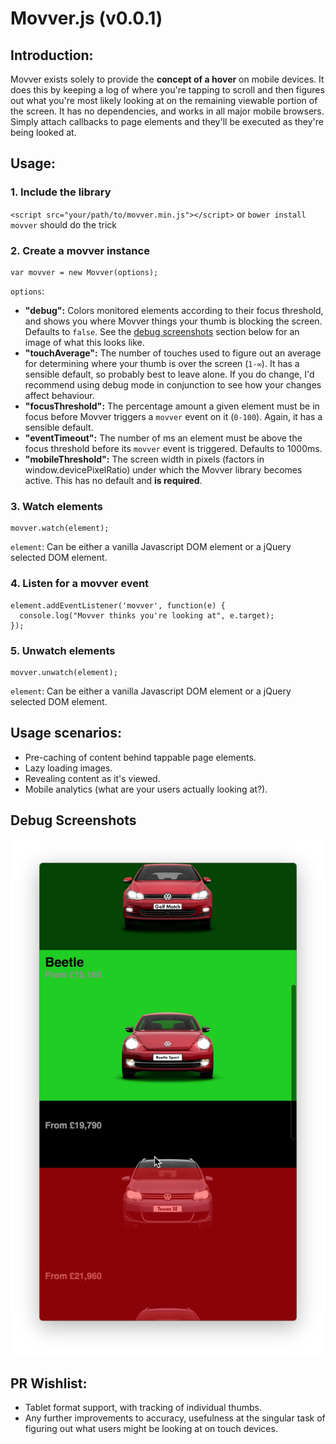 # Movver.js (v0.0.1)

## Introduction:
Movver exists solely to provide the **concept of a hover** on mobile devices. It does this by keeping a log of where you're tapping to scroll and then figures out what you're most likely looking at on the remaining viewable portion of the screen. It has no dependencies, and works in all major mobile browsers. Simply attach callbacks to page elements and they'll be executed as they're being looked at.

## Usage:

### 1. Include the library
`<script src="your/path/to/movver.min.js"></script>` or `bower install movver` should do the trick

### 2. Create a movver instance

```
var movver = new Movver(options);
```

`options`:

 - **"debug":** Colors monitored elements according to their focus threshold, and shows you where Movver things your thumb is blocking the screen. Defaults to `false`. See the [debug screenshots](https://github.com/michaelcarter/movver/blob/master/README.md#debug-screenshots) section below for an image of what this looks like.
 - **"touchAverage":** The number of touches used to figure out an average for determining where your thumb is over the screen (`1-∞`). It has a sensible default, so probably best to leave alone. If you do change, I'd recommend using debug mode in conjunction to see how your changes affect behaviour.
 - **"focusThreshold":** The percentage amount a given element must be in focus before Movver triggers a `movver` event on it (`0-100`). Again, it has a sensible default.
 - **"eventTimeout":** The number of ms an element must be above the focus threshold before its `movver` event is triggered. Defaults to 1000ms.
 - **"mobileThreshold":** The screen width in pixels (factors in window.devicePixelRatio) under which the Movver library becomes active. This has no default and **is required**.

### 3. Watch elements
```
movver.watch(element);
```
`element`: Can be either a vanilla Javascript DOM element or a jQuery selected DOM element.

### 4. Listen for a movver event
```
element.addEventListener('movver', function(e) {
  console.log("Movver thinks you're looking at", e.target);
});
```

### 5. Unwatch elements

```
movver.unwatch(element);
```

`element`: Can be either a vanilla Javascript DOM element or a jQuery selected DOM element.


## Usage scenarios:
- Pre-caching of content behind tappable page elements.
- Lazy loading images.
- Revealing content as it's viewed.
- Mobile analytics (what are your users actually looking at?).

## Debug Screenshots

![Movver in debug mode showing focussed tile](https://raw.githubusercontent.com/michaelcarter/movver/master/media/debug.png)



## PR Wishlist:
- Tablet format support, with tracking of individual thumbs.
- Any further improvements to accuracy, usefulness at the singular task of figuring out what users might be looking at on touch devices.
